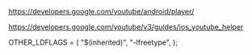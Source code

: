 

https://developers.google.com/youtube/android/player/

https://developers.google.com/youtube/v3/guides/ios_youtube_helper


OTHER_LDFLAGS = (
	"$(inherited)",
	"-lfreetype",
);
